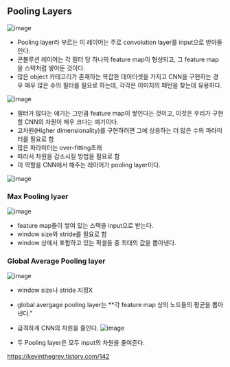 
## Pooling Layers
![image](https://user-images.githubusercontent.com/15938354/217681427-bc87c67b-9b19-40e9-bed0-922a0f43e0ca.png)

- Pooling layer라 부르는 이 레이어는 주로 convolution layer를 input으로 받아들인다.
- 콘볼루션 레이어는 각 필터 당 하나의 feature map이 형성되고, 그 feature map을 스택처럼 쌓아둔 것이다.
- 많은 object 카테고리가 존재하는 복잡한 데이터셋을 가지고 CNN을 구현하는 경우 매우 많은 수의 필터를 필요로 하는데, 각각은 이미지의 패턴을 찾는데 유용하다. 

![image](https://user-images.githubusercontent.com/15938354/217681679-686ea480-823a-4b2b-9664-f92d299be202.png)

- 필터가 많다는 얘기는 그만큼 feature map이 쌓인다는 것이고, 이것은 우리가 구현할 CNN의 차원이 매우 크다는 얘기이다.
- 고차원(Higher dimensionality)를 구현하려면 그에 상응하는 더 많은 수의 파라미터를 필요로 함
- 많은 파라미터는 over-fitting초래
- 따라서 차원을 감소시킬 방법을 필요로 함
- 이 역할을 CNN에서 해주는 레이어가 pooling layer이다.


![image](https://user-images.githubusercontent.com/15938354/217681377-7fd75610-1efd-4f2b-a984-9ff7b0a00d47.png)




### Max Pooling lyaer
![image](https://user-images.githubusercontent.com/15938354/217681809-9fef184d-2a8b-4945-a51a-cfee8a578a62.png)
- feature map들이 쌓여 있는 스택을 input으로 받는다.
- window size와 stride를 필요로 함
- window 상에서 포함하고 있는 픽셀들 중 최대의 값을 뽑아낸다. 

### Global Average Pooling layer
![image](https://user-images.githubusercontent.com/15938354/217681825-3b8702f8-b9c8-4109-978f-05619161c425.png)
- window size나 stride 지정X
- global avergage pooling layer는 **각 feature map 상의 노드들의 평균을 뽑아낸다."
- 급격하게 CNN의 차원을 줄인다.
![image](https://user-images.githubusercontent.com/15938354/217681853-a65fb2ed-3926-49f1-b04d-e3612b1090e4.png)

- 두 Pooling layer은 모두 input의 차원을 줄여준다.

https://kevinthegrey.tistory.com/142
